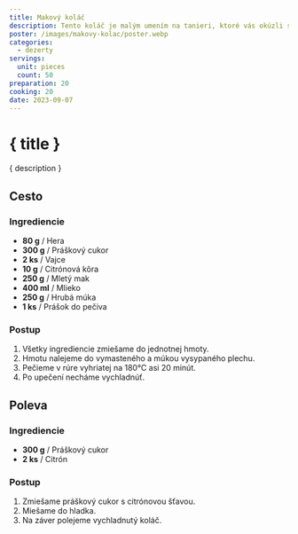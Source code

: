 ```yaml
---
title: Makový koláč
description: Tento koláč je malým umením na tanieri, ktoré vás okúzli svojou lahodnosťou.
poster: /images/makovy-kolac/poster.webp
categories:
  - dezerty
servings:
  unit: pieces
  count: 50
preparation: 20
cooking: 20
date: 2023-09-07
---
```


# { title }

{ description }

## Cesto

### Ingrediencie

- **80 g** / Hera
- **300 g** / Práškový cukor
- **2 ks** / Vajce
- **10 g** / Citrónová kôra
- **250 g** / Mletý mak
- **400 ml** / Mlieko
- **250 g** / Hrubá múka
- **1 ks** / Prášok do pečiva

### Postup

1. Všetky ingrediencie zmiešame do jednotnej hmoty.
2. Hmotu nalejeme do vymasteného a múkou vysypaného plechu.
3. Pečieme v rúre vyhriatej na 180°C asi 20 minút.
4. Po upečení necháme vychladnúť.

## Poleva

### Ingrediencie

- **300 g** / Práškový cukor
- **2 ks** / Citrón

### Postup

1. Zmiešame práškový cukor s citrónovou šťavou.
2. Miešame do hladka.
3. Na záver polejeme vychladnutý koláč.
